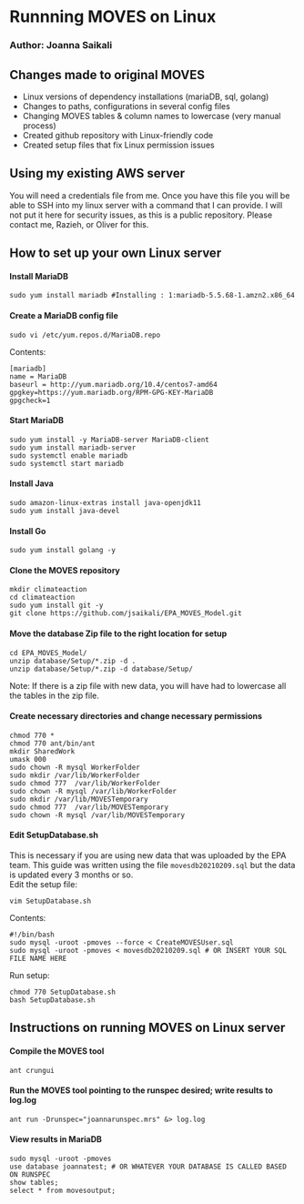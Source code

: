 # Runnning MOVES on Linux  
### Author: Joanna Saikali  

## Changes made to original MOVES
- Linux versions of dependency installations (mariaDB, sql, golang)   
- Changes to paths, configurations in several config files   
- Changing MOVES tables & column names to lowercase (very manual process)   
- Created github repository with Linux-friendly code   
- Created setup files that fix Linux permission issues   

## Using my existing AWS server
You will need a credentials file from me. Once you have this file you will be able to SSH into my linux server with a command that I can provide. I will not put it here for security issues, as this is a public repository. Please contact me, Razieh, or Oliver for this.

## How to set up your own Linux server
#### Install MariaDB
```
sudo yum install mariadb #Installing : 1:mariadb-5.5.68-1.amzn2.x86_64
```

#### Create a MariaDB config file
```
sudo vi /etc/yum.repos.d/MariaDB.repo
```

Contents:  
```
[mariadb]
name = MariaDB
baseurl = http://yum.mariadb.org/10.4/centos7-amd64
gpgkey=https://yum.mariadb.org/RPM-GPG-KEY-MariaDB
gpgcheck=1
```

#### Start MariaDB
```
sudo yum install -y MariaDB-server MariaDB-client
sudo yum install mariadb-server
sudo systemctl enable mariadb
sudo systemctl start mariadb
```

#### Install Java
```
sudo amazon-linux-extras install java-openjdk11
sudo yum install java-devel
```

#### Install Go
```
sudo yum install golang -y
```

#### Clone the MOVES repository 
```
mkdir climateaction
cd climateaction
sudo yum install git -y
git clone https://github.com/jsaikali/EPA_MOVES_Model.git
```

#### Move the database Zip file to the right location for setup
```
cd EPA_MOVES_Model/
unzip database/Setup/*.zip -d .
unzip database/Setup/*.zip -d database/Setup/
```
Note: If there is a zip file with new data, you will have had to lowercase all the tables in the zip file.

#### Create necessary directories and change necessary permissions
```
chmod 770 *
chmod 770 ant/bin/ant
mkdir SharedWork 
umask 000 
sudo chown -R mysql WorkerFolder
sudo mkdir /var/lib/WorkerFolder
sudo chmod 777  /var/lib/WorkerFolder
sudo chown -R mysql /var/lib/WorkerFolder
sudo mkdir /var/lib/MOVESTemporary
sudo chmod 777  /var/lib/MOVESTemporary
sudo chown -R mysql /var/lib/MOVESTemporary
```

#### Edit SetupDatabase.sh
This is necessary if you are using new data that was uploaded by the EPA team. This guide was written using the file `movesdb20210209.sql` but the data is updated every 3 months or so.   
Edit the setup file:   
```
vim SetupDatabase.sh
```
Contents:  
```
#!/bin/bash
sudo mysql -uroot -pmoves --force < CreateMOVESUser.sql
sudo mysql -uroot -pmoves < movesdb20210209.sql # OR INSERT YOUR SQL FILE NAME HERE
```

Run setup:  
```
chmod 770 SetupDatabase.sh
bash SetupDatabase.sh
```

## Instructions on running MOVES on Linux server
#### Compile the MOVES tool
```
ant crungui
```

#### Run the MOVES tool pointing to the runspec desired; write results to log.log
```
ant run -Drunspec="joannarunspec.mrs" &> log.log
```

#### View results in MariaDB
```
sudo mysql -uroot -pmoves
use database joannatest; # OR WHATEVER YOUR DATABASE IS CALLED BASED ON RUNSPEC
show tables;
select * from movesoutput;
```
